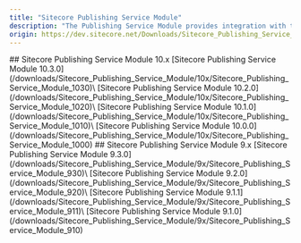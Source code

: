 ```yaml
---
title: "Sitecore Publishing Service Module"
description: "The Publishing Service Module provides integration with the opt-in Publishing Service, supporting high-performance publishing in large scale Sitecore setups."
origin: https://dev.sitecore.net/Downloads/Sitecore_Publishing_Service_Module.aspx
---
```


<Card variant='outlineRaised' px={0} mb={8}>
<CardHeader>
## Sitecore Publishing Service Module 10.x
</CardHeader>
<CardBody>
[Sitecore Publishing Service Module 10.3.0](/downloads/Sitecore_Publishing_Service_Module/10x/Sitecore_Publishing_Service_Module_1030)\
[Sitecore Publishing Service Module 10.2.0](/downloads/Sitecore_Publishing_Service_Module/10x/Sitecore_Publishing_Service_Module_1020)\
[Sitecore Publishing Service Module 10.1.0](/downloads/Sitecore_Publishing_Service_Module/10x/Sitecore_Publishing_Service_Module_1010)\
[Sitecore Publishing Service Module 10.0.0](/downloads/Sitecore_Publishing_Service_Module/10x/Sitecore_Publishing_Service_Module_1000)
</CardBody>          
</Card>

<Card variant='outlineRaised' px={0} mb={8}>
<CardHeader>
## Sitecore Publishing Service Module 9.x
</CardHeader>
<CardBody>
[Sitecore Publishing Service Module 9.3.0](/downloads/Sitecore_Publishing_Service_Module/9x/Sitecore_Publishing_Service_Module_930)\
[Sitecore Publishing Service Module 9.2.0](/downloads/Sitecore_Publishing_Service_Module/9x/Sitecore_Publishing_Service_Module_920)\
[Sitecore Publishing Service Module 9.1.1](/downloads/Sitecore_Publishing_Service_Module/9x/Sitecore_Publishing_Service_Module_911)\
[Sitecore Publishing Service Module 9.1.0](/downloads/Sitecore_Publishing_Service_Module/9x/Sitecore_Publishing_Service_Module_910)
</CardBody>          
</Card>
